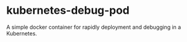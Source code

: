 # kubernetes-debug-pod

A simple docker container for rapidly deployment and debugging in a Kubernetes.
